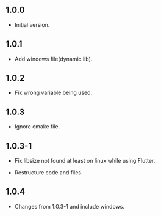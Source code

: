 ## 1.0.0

- Initial version.

## 1.0.1

- Add windows file(dynamic lib).

## 1.0.2

- Fix wrong variable being used.

## 1.0.3

- Ignore cmake file.

## 1.0.3-1

- Fix libsize not found at least on linux while using Flutter.

- Restructure code and files.

## 1.0.4

- Changes from 1.0.3-1 and include windows.
